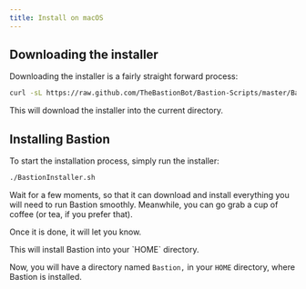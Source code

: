 ```yaml
---
title: Install on macOS
---
```


## Downloading the installer

Downloading the installer is a fairly straight forward process:

```bash
curl -sL https://raw.github.com/TheBastionBot/Bastion-Scripts/master/BastionInstaller_macOS.sh -o BastionInstaller.sh && chmod +x BastionInstaller.sh
```

This will download the installer into the current directory.

## Installing Bastion

To start the installation process, simply run the installer:

```bash
./BastionInstaller.sh
```

Wait for a few moments, so that it can download and install everything you will
need to run Bastion smoothly. Meanwhile, you can go grab a cup of coffee (or
tea, if you prefer that).

Once it is done, it will let you know.

<note type="info">
  This will install Bastion into your `HOME` directory.
</note>

Now, you will have a directory named `Bastion,` in your `HOME` directory, where
Bastion is installed.
